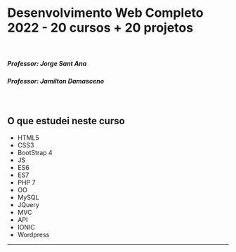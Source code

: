 # Desenvolvimento Web Completo 2022 - 20 cursos + 20 projetos
<br>
<h5>Professor: Jorge Sant Ana</h5>
<h5>Professor: Jamilton Damasceno</h5>
<br>

## O que estudei neste curso
- HTML5 
- CSS3
- BootStrap 4
- JS
- ES6
- ES7
- PHP 7
- OO
- MySQL
- JQuery
- MVC
- API
- IONIC 
- Wordpress
<hr>
